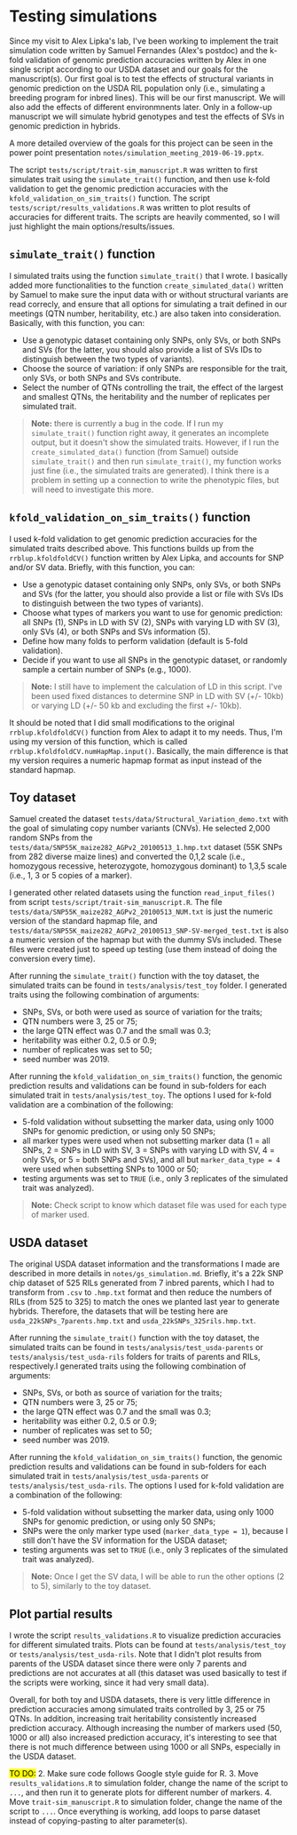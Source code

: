 # Testing simulations

Since my visit to Alex Lipka's lab, I've been working to implement the trait simulation code written by Samuel Fernandes (Alex's postdoc) and the k-fold validation of genomic prediction accuracies written by Alex in one single script according to our USDA dataset and our goals for the manuscript(s). Our first goal is to test the effects of structural variants in genomic prediction on the USDA RIL population only (i.e., simulating a breeding program for inbred lines). This will be our first manuscript. We will also add the effects of different environmnents later. Only in a follow-up manuscript we will simulate hybrid genotypes and test the effects of SVs in genomic prediction in hybrids.

A more detailed overview of the goals for this project can be seen in the power point presentation `notes/simulation_meeting_2019-06-19.pptx`.

The script `tests/script/trait-sim_manuscript.R` was written to first simulates trait using the `simulate_trait()` function, and then use k-fold validation to get the genomic prediction accuracies with the `kfold_validation_on_sim_traits()` function. The script `tests/script/results_validations.R` was written to plot results of accuracies for different traits. The scripts are heavily commented, so I will just highlight the main options/results/issues.




## `simulate_trait()` function

I simulated traits using the function `simulate_trait()` that I wrote. I basically added more functionalities to the function `create_simulated_data()` written by Samuel to make sure the input data with or without structural variants are read correcly, and ensure that all options for simulating a trait defined in our meetings (QTN number, heritability, etc.) are also taken into consideration. Basically, with this function, you can:

* Use a genotypic dataset containing only SNPs, only SVs, or both SNPs and SVs (for the latter, you should also provide a list of SVs IDs to distinguish between the two types of variants).
* Choose the source of variation: if only SNPs are responsible for the trait, only SVs, or both SNPs and SVs contribute.
* Select the number of QTNs controlling the trait, the effect of the largest and smallest QTNs, the heritability and the number of replicates per simulated trait.

> **Note:** there is currently a bug in the code. If I run my `simulate_trait()` function right away, it generates an incomplete output, but it doesn't show the simulated traits. However, if I run the `create_simulated_data()` function (from Samuel) outside `simulate_trait()` and then run `simulate_trait()`, my function works just fine (i.e., the simulated traits are generated). I think there is a problem in setting up a connection to write the phenotypic files, but will need to investigate this more.




## `kfold_validation_on_sim_traits()` function

I used k-fold validation to get genomic prediction accuracies for the simulated traits described above. This functions builds up from the `rrblup.kfoldfoldCV()` function written by Alex Lipka, and accounts for SNP and/or SV data. Briefly, with this function, you can:

* Use a genotypic dataset containing only SNPs, only SVs, or both SNPs and SVs (for the latter, you should also provide a list or file with SVs IDs to distinguish between the two types of variants).
* Choose what types of markers you want to use for genomic prediction: all SNPs (1), SNPs in LD with SV (2), SNPs with varying LD with SV (3), only SVs (4), or both SNPs and SVs information (5).
* Define how many folds to perform validation (default is 5-fold validation).
* Decide if you want to use all SNPs in the genotypic dataset, or randomly sample a certain number of SNPs (e.g., 1000).

> **Note:** I still have to implement the calculation of LD in this script. I've been used fixed distances to determine SNP in LD with SV (+/- 10kb) or varying LD (+/- 50 kb and excluding the first +/- 10kb).

It should be noted that I did small modifications to the original `rrblup.kfoldfoldCV()` function from Alex to adapt it to my needs. Thus, I'm using my version of this function, which is called `rrblup.kfoldfoldCV.numHapMap.input()`. Basically, the main difference is that my version requires a numeric hapmap format as input instead of the standard hapmap.




## Toy dataset

Samuel created the dataset `tests/data/Structural_Variation_demo.txt` with the goal of simulating copy number variants (CNVs). He selected 2,000 random SNPs from the `tests/data/SNP55K_maize282_AGPv2_20100513_1.hmp.txt` dataset (55K SNPs from 282 diverse maize lines) and converted the 0,1,2 scale (i.e., homozygous recessive, heterozygote, homozygous dominant) to 1,3,5 scale (i.e., 1, 3 or 5 copies of a marker).

I generated other related datasets using the function `read_input_files()` from script `tests/script/trait-sim_manuscript.R`. The file `tests/data/SNP55K_maize282_AGPv2_20100513_NUM.txt` is just the numeric version of the standard hapmap file, and `tests/data/SNP55K_maize282_AGPv2_20100513_SNP-SV-merged_test.txt` is also a numeric version of the hapmap but with the dummy SVs included. These files were created just to speed up testing (use them instead of doing the conversion every time).

After running the `simulate_trait()` function with the toy dataset, the simulated traits can be found in `tests/analysis/test_toy` folder. I generated traits using the following combination of arguments:

* SNPs, SVs, or both were used as source of variation for the traits;
* QTN numbers were 3, 25 or 75;
* the large QTN effect was 0.7 and the small was 0.3;
* heritability was either 0.2, 0.5 or 0.9;
* number of replicates was set to 50;
* seed number was 2019.

After running the `kfold_validation_on_sim_traits()` function, the genomic prediction results and validations can be found in sub-folders for each simulated trait in `tests/analysis/test_toy`. The options I used for k-fold validation are a combination of the following:

* 5-fold validation without subsetting the marker data, using only 1000 SNPs for genomic prediction, or using only 50 SNPs;
* all marker types were used when not subsetting marker data (1 = all SNPs, 2 = SNPs in LD with SV, 3 = SNPs with varying LD with SV, 4 = only SVs, or 5 = both SNPs and SVs), and all but `marker_data_type = 4` were used when subsetting SNPs to 1000 or 50;
* testing arguments was set to `TRUE` (i.e., only 3 replicates of the simulated trait was analyzed).

> **Note:** Check script to know which dataset file was used for each type of marker used.





## USDA dataset

The original USDA dataset information and the transformations I made are described in more details in `notes/gs_simulation.md`. Briefly, it's a 22k SNP chip dataset of 525 RILs generated from 7 inbred parents, which I had to transform from `.csv` to `.hmp.txt` format and then reduce the numbers of RILs (from 525 to 325) to match the ones we planted last year to generate hybrids. Therefore, the datasets that will be testing here are `usda_22kSNPs_7parents.hmp.txt` and `usda_22kSNPs_325rils.hmp.txt`.

After running the `simulate_trait()` function with the toy dataset, the simulated traits can be found in `tests/analysis/test_usda-parents` or `tests/analysis/test_usda-rils` folders for traits of parents and RILs, respectively.I generated traits using the following combination of arguments:

* SNPs, SVs, or both as source of variation for the traits;
* QTN numbers were 3, 25 or 75;
* the large QTN effect was 0.7 and the small was 0.3;
* heritability was either 0.2, 0.5 or 0.9;
* number of replicates was set to 50;
* seed number was 2019.

After running the `kfold_validation_on_sim_traits()` function, the genomic prediction results and validations can be found in sub-folders for each simulated trait in `tests/analysis/test_usda-parents` or `tests/analysis/test_usda-rils`. The options I used for k-fold validation are a combination of the following:

* 5-fold validation without subsetting the marker data, using only 1000 SNPs for genomic prediction, or using only 50 SNPs;
* SNPs were the only marker type used (`marker_data_type = 1`), because I still don't have the SV information for the USDA dataset;
* testing arguments was set to `TRUE` (i.e., only 3 replicates of the simulated trait was analyzed).

> **Note:** Once I get the SV data, I will be able to run the other options (2 to 5), similarly to the toy dataset.




## Plot partial results

I wrote the script `results_validations.R` to visualize prediction accuracies for different simulated traits. Plots can be found at `tests/analysis/test_toy` or `tests/analysis/test_usda-rils`. Note that I didn't plot results from parents of the USDA dataset since there were only 7 parents and predictions are not accurates at all (this dataset was used basically to test if the scripts were working, since it had very small data).

Overall, for both toy and USDA datasets, there is very little difference in prediction accuracies among simulated traits controlled by 3, 25 or 75 QTNs. In addition, increasing trait heritability consistently increased prediction accuracy. Although increasing the number of markers used (50, 1000 or all) also increased prediction accuracy, it's interesting to see that there is not much difference between using 1000 or all SNPs, especially in the USDA dataset.




<mark>TO DO:</mark>
2. Make sure code follows Google style guide for R.
3. Move `results_validations.R` to simulation folder, change the name of the script to `...`, and then run it to generate plots for different number of markers.
4. Move `trait-sim_manuscript.R` to simulation folder, change the name of the script to `...`. Once everything is working, add loops to parse dataset instead of copying-pasting to alter parameter(s).
